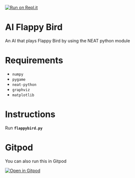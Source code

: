 [![Run on Repl.it](https://repl.it/badge/github/Vexvain/AI-Flappy-Bird)](https://repl.it/github/Vexvain/AI-Flappy-Bird)
# AI Flappy Bird
An AI that plays Flappy Bird by using the NEAT python module

# Requirements
* ```numpy```
* ```pygame```
* ```neat-python```
* ```graphviz```
* ```matplotlib```

# Instructions
Run **```flappybird.py```**

# Gitpod

You can also run this in Gitpod

[![Open in Gitpod](https://gitpod.io/button/open-in-gitpod.svg)](https://gitpod.io/#https://github.com/Vexvain/AI-Flappy-Bird/blob/master/flappybird.py)
